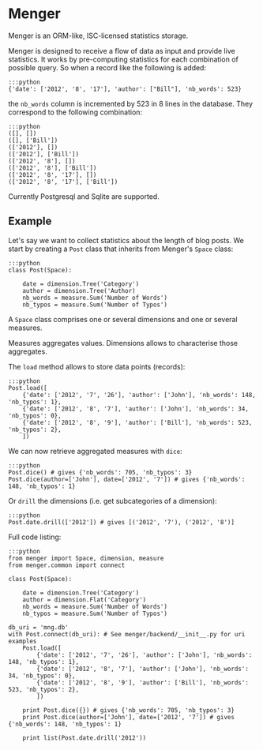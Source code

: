 
# Menger

Menger is an ORM-like, ISC-licensed statistics storage.

Menger is designed to receive a flow of data as input and provide
live statistics. It works by pre-computing statistics for each
combination of possible query. So when a record like the following is
added:

    :::python
    {'date': ['2012', '8', '17'], 'author': ["Bill"], 'nb_words': 523}

the `nb_words` column is incremented by 523 in 8 lines in the
database. They correspond to the following combination:

    :::python
    ([], [])
    ([], ['Bill'])
    (['2012'], [])
    (['2012'], ['Bill'])
    (['2012', '8'], [])
    (['2012', '8'], ['Bill'])
    (['2012', '8', '17'], [])
    (['2012', '8', '17'], ['Bill'])

Currently Postgresql and Sqlite are supported.


## Example

Let's say we want to collect statistics about the length of blog posts. We
start by creating a `Post` class that inherits from Menger's `Space` class:

    :::python
    class Post(Space):

        date = dimension.Tree('Category')
        author = dimension.Tree('Author)
        nb_words = measure.Sum('Number of Words')
        nb_typos = measure.Sum('Number of Typos')

A `Space` class comprises one or several dimensions and one or several
measures.

Measures aggregates values. Dimensions allows to characterise those
aggregates.


The `load` method allows to store data points (records):

    :::python
    Post.load([
        {'date': ['2012', '7', '26'], 'author': ['John'], 'nb_words': 148, 'nb_typos': 1},
        {'date': ['2012', '8', '7'], 'author': ['John'], 'nb_words': 34, 'nb_typos': 0},
        {'date': ['2012', '8', '9'], 'author': ['Bill'], 'nb_words': 523, 'nb_typos': 2},
        ])

We can now retrieve aggregated measures with `dice`:

    :::python
    Post.dice() # gives {'nb_words': 705, 'nb_typos': 3}
    Post.dice(author=['John'], date=['2012', '7']) # gives {'nb_words': 148, 'nb_typos': 1}

Or `drill` the dimensions (i.e. get subcategories of a dimension):

    :::python
    Post.date.drill(['2012']) # gives [('2012', '7'), ('2012', '8')]

Full code listing:

    :::python
    from menger import Space, dimension, measure
    from menger.common import connect

    class Post(Space):

        date = dimension.Tree('Category')
        author = dimension.Flat('Category')
        nb_words = measure.Sum('Number of Words')
        nb_typos = measure.Sum('Number of Typos')

    db_uri = 'mng.db'
    with Post.connect(db_uri): # See menger/backend/__init__.py for uri examples
        Post.load([
            {'date': ['2012', '7', '26'], 'author': ['John'], 'nb_words': 148, 'nb_typos': 1},
            {'date': ['2012', '8', '7'], 'author': ['John'], 'nb_words': 34, 'nb_typos': 0},
            {'date': ['2012', '8', '9'], 'author': ['Bill'], 'nb_words': 523, 'nb_typos': 2},
            ])

        print Post.dice({}) # gives {'nb_words': 705, 'nb_typos': 3}
        print Post.dice(author=['John'], date=['2012', '7']) # gives {'nb_words': 148, 'nb_typos': 1}

        print list(Post.date.drill('2012'))
